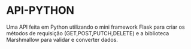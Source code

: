 # API-PYTHON
Uma API feita em Python utilizando o mini framework Flask para criar os métodos de requisição (GET,POST,PUTCH,DELETE) e a biblioteca Marshmallow para validar e converter dados.
